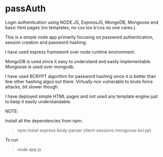 # passAuth
Login authentication using NODE.JS, ExpressJS, MongoDB, Mongoose and basic html pages (no templates, no css too b'cos no one cares.).

This is a simple node app primarily focusing on password authentication, session creation and password hashing.

I have used express framework over node runtime environment.

MongoDB is used since it easy to understand and easily implementable.
Mongoose is used over mongodb.

I have used BCRYPT algorithm for password hashing since it is better than few other hashing algos out there.
Virtually non vulnerable to brute force attacks, bit slower though.

I have deployed simple HTML pages and not used any template engine just to keep it easily understandable.

NOTE:

Install all the dependencies from npm.

>npm instal express body-parser client-sessions mongoose bcrypt

To run

>node app.js
